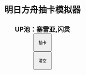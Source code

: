 <!DOCTYPE html>
<html>
<head>
<meta charset="utf-8">
<title>明日方舟抽卡模拟器</title>

</head>
<body>
<h1 align="center">明日方舟抽卡模拟器</h1>
<h2 align="center">UP池：塞雷亚,闪灵
<div>
<form>

<div align="center">
  <input type="button" value="抽卡" onclick="clickButton()" style="height:60px;width:60px;"/>
  </div>
  <div align="center">
  <input type="button" value="清空" onclick="cleanup()" style="height:60px;width:60px;"/></div>
</form>
</div>
<body background="http://p5.qhimg.com/dr/1280__/t01459034aceb84f904.png"
style=" background-repeat:no-repeat ;
background-size:100% 100%;
background-attachment: fixed;"
>
<p1 id=demo><br>
</p1>

<script>
var saileiya="<img style='border:5px solid #EEEE00' src='http://p2.qhimg.com/dr/150__/t012dd0eaddfe75600b.png' width='50' height='50'>"
var xiaomianyang="<img style='border:5px solid #EEEE00' src='http://p2.qhimg.com/dr/150__/t01487774e7e38e5c1e.png' width='50' height='50'>"
var nengtianshi="<img style='border:5px solid #EEEE00' src='http://p7.qhimg.com/dr/150__/t019c37b9d9b5ea1a5c.png' width='50' height='50'>"
var xiaohuolong="<img style='border:5px solid #EEEE00' src='http://p8.qhimg.com/dr/150__/t01665df6d2f7ffdc66.png' width='50' height='50'>"
var daimaowang="<img style='border:5px solid #EEEE00' src='http://p3.qhimg.com/dr/150__/t01c502355dfb308d1d.png' width='50' height='50'>"
var yinghui="<img style='border:5px solid #EEEE00' src='http://p8.qhimg.com/dr/150__/t0198c1592aaa1d557b.png 'width='50' height='50'>"
var sikadi="<img style='border:5px solid #EEEE00' src='http://p8.qhimg.com/dr/150__/t019b00ae321487781f.png' width='50' height='50'>"
var xingxiong="<img style='border:5px solid #EEEE00' src='http://p5.qhimg.com/dr/150__/t01ed97940a904fe79d.png' width='50' height='50'>"
var yeying="<img style='border:5px solid #EEEE00' src='http://p7.qhimg.com/dr/150__/t01a371828406834314.png' width='50' height='50'>"
var shanling="<img style='border:5px solid #EEEE00' src='http://p0.qhimg.com/dr/150__/t01530756367f2cee1c.png' width='50' height='50'>"
var jiege="<img style='border:5px solid #EEEE00' src='http://p5.qhimg.com/dr/150__/t01d02ff918590a9f9d.png' width='50' height='50'>"
/*
SR
*/
var yunxing="<img style='border:5px solid #FF0000' src='http://p1.qhimg.com/dr/150__/t01076e24d8da6ffe44.png' width='50' height='50'>"
var landu="<img style='border:5px solid #FF0000' src='http://p7.qhimg.com/dr/150__/t01c2d752ccca46acc3.png' width='50' height='50'>"
var puluo="<img style='border:5px solid #FF0000' src='http://p4.qhimg.com/dr/150__/t012ac05476f3e84b0b.png' width='50' height='50'>"
var baijin="<img style='border:5px solid #FF0000' src='http://p5.qhimg.com/dr/150__/t018f36f2056cfb3753.png' width='50' height='50'>"
var shoulin="<img style='border:5px solid #FF0000' src='http://p2.qhimg.com/dr/150__/t01fe9befb72c5fa20d.png' width='50' height='50'>"
var yemo="<img style='border:5px solid #FF0000' src='http://p3.qhimg.com/dr/150__/t019da149dea89cb03d.png' width='50' height='50'>"
var tianhuo="<img style='border:5px solid #FF0000' src='http://p1.qhimg.com/dr/150__/t01f3769228747d1ffd.png' width='50' height='50'>"
var lindong="<img style='border:5px solid #FF0000' src='http://p0.qhimg.com/dr/150__/t01e318e95d7934d59a.png' width='50' height='50'>"
var deke="<img style='border:5px solid #FF0000' src='http://p3.qhimg.com/dr/150__/t01fec5ad1cac71ea8f.png' width='50' height='50'>"
var youling="<img style='border:5px solid #FF0000' src='http://p1.qhimg.com/dr/150__/t0144bc8bb6c3b82fe5.png' width='50' height='50'>"
var fulan="<img style='border:5px solid #FF0000' src='http://p1.qhimg.com/dr/150__/t017ddbdaf24f97c8d3.png' width='50' height='50'>"
var lapu="<img style='border:5px solid #FF0000' src='http://p4.qhimg.com/dr/150__/t011d0fc4cbc5d0510c.png' width='50' height='50'>"
var leishe="<img style='border:5px solid #FF0000' src='http://p4.qhimg.com/dr/150__/t019d88ea4258977505.png' width='50' height='50'>"
var linguang="<img style='border:5px solid #FF0000' src='http://p1.qhimg.com/dr/150__/t018f43603ad070b485.png' width='50' height='50'>"
var kesong="<img style='border:5px solid #FF0000' src='http://p8.qhimg.com/dr/150__/t015cb4a3a66c02d6ca.png' width='50' height='50'>"
var huafa="<img style='border:5px solid #FF0000' src='http://p3.qhimg.com/dr/150__/t011d33ebbf64a2556d.png' width='50' height='50'>"
var hemo="<img style='border:5px solid #FF0000' src='http://p9.qhimg.com/dr/150__/t01ae211dc87d436afa.png' width='50' height='50'>"
var baimian="<img style='border:5px solid #FF0000' src='http://p4.qhimg.com/dr/150__/t01c30f9d9e22ac92c6.png' width='50' height='50'>"
var meier="<img style='border:5px solid #FF0000' src='http://p0.qhimg.com/dr/150__/t012c060bf0c7065917.png' width='50' height='50'>"
var sora="<img style='border:5px solid #FF0000' src='http://p2.qhimg.com/dr/150__/t01fcbb67562ce88b0b.png' width='50' height='50'>"
var zhenli="<img style='border:5px solid #FF0000' src='http://p8.qhimg.com/dr/150__/t01afb8dd75627ff672.png' width='50' height='50'>"
var chuxue="<img style='border:5px solid #FF0000' src='http://p3.qhimg.com/dr/150__/t0143b62127bdc254d6.png' width='50' height='50'>"
var shitie="<img style='border:5px solid #FF0000' src='http://p7.qhimg.com/dr/150__/t012e01eaf0e6fda37a.png' width='50' height='50'>"
var yaxin="<img style='border:5px solid #FF0000' src='http://p6.qhimg.com/dr/150__/t011f882e0c430d51a2.png' width='50' height='50'>"
var shixie="<img style='border:5px solid #FF0000' src='http://p9.qhimg.com/dr/150__/t011893c426074ce802.png' width='50' height='50'>"
var hong="<img style='border:5px solid #FF0000' src='http://p5.qhimg.com/dr/150__/t01f045b4be633c7b14.png' width='50' height='50'>"
/*
R
*/
var liuxing="<img src='http://p0.qhimg.com/dr/150__/t01269411046deb1bc2.png' width='50' height='50'>"
var jiexi="<img src='http://p6.qhimg.com/dr/150__/t014605bfade2a6cba7.png' width='50' height='50'>"
var baixue="<img src='http://p5.qhimg.com/dr/150__/t0118b51415939706cc.png' width='50' height='50'>"
var yuanshan="<img src='http://p1.qhimg.com/dr/150__/t016689d1382b22924d.png' width='50' height='50'>"
var qingdaofu="<img src='http://p1.qhimg.com/dr/150__/t01c236754d42051e9f.png' width='50' height='50'>"
var hongdou="<img src='http://p8.qhimg.com/dr/150__/t01f1dfa4fb29b3fd6e.png' width='50' height='50'>"
var musi="<img src='http://p1.qhimg.com/dr/150__/t0119f87682f7d8917b.png' width='50' height='50'>"
var shuangye="<img src='http://p2.qhimg.com/dr/150__/t019b6f499396ff0406.png' width='50' height='50'>"
var chanwan="<img src='http://p2.qhimg.com/dr/150__/t010f3fc472b4900b95.png' width='50' height='50'>"
var dubin="<img src='http://p2.qhimg.com/dr/150__/t0115aa310877b07f77.png' width='50' height='50'>"
var liefeng="<img src='http://p9.qhimg.com/dr/150__/t01ad54a8ac984b9946.png' width='50' height='50'>"
var gumi="<img src='http://p6.qhimg.com/dr/150__/t012b8712083684ebe9.png' width='50' height='50'>"
var shepi="<img src='http://p2.qhimg.com/dr/150__/t012603ad559fe16630.png' width='50' height='50'>"
var tiaoxiang="<img src='http://p0.qhimg.com/dr/150__/t01a216782933830c81.png' width='50' height='50'>"
var dilin="<img src='http://p6.qhimg.com/dr/150__/t01881bc81c3337410c.png' width='50' height='50'>"
var shenhai="<img src='http://p4.qhimg.com/dr/150__/t01ede14c4b4255d441.png' width='50' height='50'>"
var ansuo="<img src='http://p9.qhimg.com/dr/150__/t0114386af7b5ab089b.png' width='50' height='50'>"
var axiao="<img src='http://p4.qhimg.com/dr/150__/t018f48444dc04bab7f.png' width='50' height='50'>"
var li="<img src='http://p0.qhimg.com/dr/150__/t01c035725472bf99fb.png' width='50' height='50'>"
/*
N
*/
var keluo="<img src='http://p1.qhimg.com/dr/150__/t01c1bfbb9233daccd4.png' width='50' height='50'>"
var ande="<img src='http://p0.qhimg.com/dr/150__/t016604e81077ccb1f6.png' width='50' height='50'>"
var kongbao="<img src='http://p6.qhimg.com/dr/150__/t0160320f7e19905e9c.png' width='50' height='50'>"
var shidu="<img src='http://p4.qhimg.com/dr/150__/t0179edfff56ec456df.png' width='50' height='50'>"
var yanrong="<img src='http://p3.qhimg.com/dr/150__/t01651c49953d8bb071.png' width='50' height='50'>"
var xiangcao="<img src='http://p4.qhimg.com/dr/150__/t01f064d97af7b444a7.png' width='50' height='50'>"
var linyu="<img src='http://p0.qhimg.com/dr/150__/t012205ad0f9ddadd75.png' width='50' height='50'>"
var feng="<img src='http://p6.qhimg.com/dr/150__/t0112ded5e2c886e2ed.png' width='50' height='50'>"
var jiansheng="<img src='http://p1.qhimg.com/dr/150__/t01e1fe82f378388ef3.png' width='50' height='50'>"
var yuejian="<img src='http://p5.qhimg.com/dr/150__/t01e4af18cc68307213.png' width='50' height='50'>"
var migelu="<img src='http://p3.qhimg.com/dr/150__/t01c064f122e000a7b7.png' width='50' height='50'>"
var kati="<img src='http://p9.qhimg.com/dr/150__/t01a11167e7b570c380.png' width='50' height='50'>"
var furong="<img src='http://p7.qhimg.com/dr/150__/t01cc057775b9b8d2ea.png' width='50' height='50'>"
var ansai="<img src='http://p7.qhimg.com/dr/150__/t013ee228947b0d0e66.png' width='50' height='50'>"
var zilan="<img src='http://p2.qhimg.com/dr/150__/t016c94f9edd3891f30.png' width='50' height='50'>"



var geta
var decide
var a
var b
var c=0
var i=0
var index=0
var consta
var d
var upssr
var decideupssr
var upsr
var decideupsr
var sr
var r
var n
var num6=0
var num5=0
var num4=0

function drawCard(){
geta=Math.floor(Math.random()*100)
if(geta>=0&&geta<=1+i*2){
	decide=0;
	}
else 
    {
	decide=1;
	}
if(decide==1){
	   index++;	
		}
	 else{
		index=0; 
		 }
if(index>=50){
	i++;
	}
else{
	
     i=0;
	}


}

function drawNormal(){
	consta=Math.floor(Math.random()*98)
	
	if(consta>=0&&consta<=7){
	 drawSrcard();
	}
	if(consta>7&&consta<=57){
	 drawRcard();
	}
	if(consta>57&&consta<=97){
	 drawNcard();
	}
	}




function drawSsrcard(){
upssr=Math.floor(Math.random()*2);
num6++;

if(upssr==0){
	num4++
	decideupssr=Math.floor(Math.random()*2);
	switch(decideupssr){
	
	case 0:
document.getElementById("demo").innerHTML +=saileiya;
break;
	
	case 1:
document.getElementById("demo").innerHTML +=shanling;
break;
	
	}
}
	
	else{
	
	a=Math.floor(Math.random()*9);
	switch(a){


case 0:
document.getElementById("demo").innerHTML +=xiaomianyang;
break;

case 1:
document.getElementById("demo").innerHTML +=nengtianshi;
break;

case 2:
document.getElementById("demo").innerHTML +=xiaohuolong;
break;

case 3:
document.getElementById("demo").innerHTML +=daimaowang;
break;	

case 4:
document.getElementById("demo").innerHTML +=yinghui;
break;

case 5:
document.getElementById("demo").innerHTML +=sikadi;
break;

case 6:
document.getElementById("demo").innerHTML +=xingxiong;
break;

case 7:
document.getElementById("demo").innerHTML +=yeying;
break;

case 8:
document.getElementById("demo").innerHTML +=jiege;
break;
	}
}
}
function drawSrcard(){
upsr=Math.floor(Math.random()*2);
num5++;


if(upsr==0){
	decideupsr=Math.floor(Math.random()*3);
	switch(decideupsr){
	
	case 0:
document.getElementById("demo").innerHTML +=youling;
break;
	
	case 1:
document.getElementById("demo").innerHTML +=zhenli;
break;

    case 2:
document.getElementById("demo").innerHTML +=hong;
break;
	
	}
}
	
	else{
	
	sr=Math.floor(Math.random()*23);
	switch(sr){


case 0:
document.getElementById("demo").innerHTML +=yunxing;
break;

case 1:
document.getElementById("demo").innerHTML +=landu;
break;

case 2:
document.getElementById("demo").innerHTML +=puluo;
break;

case 3:
document.getElementById("demo").innerHTML +=baijin;
break;	

case 4:
document.getElementById("demo").innerHTML +=shoulin;
break;

case 5:
document.getElementById("demo").innerHTML +=yemo;
break;

case 6:
document.getElementById("demo").innerHTML +=tianhuo;
break;

case 7:
document.getElementById("demo").innerHTML +=lindong;
break;

case 8:
document.getElementById("demo").innerHTML +=deke;
break;

case 9:
document.getElementById("demo").innerHTML +=fulan;
break;

case 10:
document.getElementById("demo").innerHTML +=lapu;
break;

case 11:
document.getElementById("demo").innerHTML +=leishe;
break;

case 12:
document.getElementById("demo").innerHTML +=linguang;
break;

case 13:
document.getElementById("demo").innerHTML +=kesong;
break;

case 14:
document.getElementById("demo").innerHTML +=huafa;
break;

case 15:
document.getElementById("demo").innerHTML +=baimian;
break;

case 16:
document.getElementById("demo").innerHTML +=meier;
break;

case 17:
document.getElementById("demo").innerHTML +=sora;
break;

case 18:
document.getElementById("demo").innerHTML +=chuxue;
break;

case 19:
document.getElementById("demo").innerHTML +=shitie;
break;

case 20:
document.getElementById("demo").innerHTML +=yaxin;
break;

case 21:
document.getElementById("demo").innerHTML +=shixie;
break;

case 22:
document.getElementById("demo").innerHTML +=hemo;
break;
	}
}
	}

function drawRcard(){
r=Math.floor(Math.random()*19);
	switch(r){


case 0:
document.getElementById("demo").innerHTML +=liuxing;
break;

case 1:
document.getElementById("demo").innerHTML +=jiexi;
break;

case 2:
document.getElementById("demo").innerHTML +=baixue;
break;

case 3:
document.getElementById("demo").innerHTML +=yuanshan;
break;	

case 4:
document.getElementById("demo").innerHTML +=qingdaofu;
break;

case 5:
document.getElementById("demo").innerHTML +=hongdou;
break;

case 6:
document.getElementById("demo").innerHTML +=musi;
break;

case 7:
document.getElementById("demo").innerHTML +=shuangye;
break;

case 8:
document.getElementById("demo").innerHTML +=chanwan;
break;

case 9:
document.getElementById("demo").innerHTML +=dubin;
break;

case 10:
document.getElementById("demo").innerHTML +=liefeng;
break;

case 11:
document.getElementById("demo").innerHTML +=gumi;
break;

case 12:
document.getElementById("demo").innerHTML +=shepi;
break;

case 13:
document.getElementById("demo").innerHTML +=tiaoxiang;
break;

case 14:
document.getElementById("demo").innerHTML +=dilin;
break;

case 15:
document.getElementById("demo").innerHTML +=shenhai;
break;

case 16:
document.getElementById("demo").innerHTML +=ansuo;
break;

case 17:
document.getElementById("demo").innerHTML +=ansuo;
break;

case 18:
document.getElementById("demo").innerHTML +=li;
break;
	}

	}
function drawNcard(){
n=Math.floor(Math.random()*15);
	switch(n){


case 0:
document.getElementById("demo").innerHTML +=keluo;
break;

case 1:
document.getElementById("demo").innerHTML +=ande;
break;

case 2:
document.getElementById("demo").innerHTML +=kongbao;
break;

case 3:
document.getElementById("demo").innerHTML +=shidu;
break;	

case 4:
document.getElementById("demo").innerHTML +=yanrong;
break;

case 5:
document.getElementById("demo").innerHTML +=xiangcao;
break;

case 6:
document.getElementById("demo").innerHTML +=linyu;
break;

case 7:
document.getElementById("demo").innerHTML +=feng;
break;

case 8:
document.getElementById("demo").innerHTML +=jiansheng;
break;

case 9:
document.getElementById("demo").innerHTML +=yuejian;
break;

case 10:
document.getElementById("demo").innerHTML +=migelu;
break;

case 11:
document.getElementById("demo").innerHTML +=kati;
break;

case 12:
document.getElementById("demo").innerHTML +=furong;
break;

case 13:
document.getElementById("demo").innerHTML +=ansai;
break;

case 14:
document.getElementById("demo").innerHTML +=zilan;
break;

	}
	}

function display(){
	switch(decide){
	case 0:
drawSsrcard();
break;

case 1:
drawNormal();
break;

		
		}
	
	 
	}

	



function clickButton(){
	document.getElementById('demo').innerHTML = '';
	document.getElementById('nowa').innerHTML = '';
	document.getElementById('brave').innerHTML ='';
	document.getElementById('dark').innerHTML ='';
	c++
	document.getElementById("demo").innerHTML +='<div>'+"第"+c+"次抽卡结果："+'</div>';
	 for(var b=0;b<10;b++){
		drawCard();
		display();
	 }
	document.getElementById('nowa').innerHTML +="抽到6星数量："+num6
	document.getElementById('brave').innerHTML+="抽到5星数量："+num5
	document.getElementById('dark').innerHTML+="抽到up6星数量："+num4
		
		}
		
function cleanup(){
	
	document.getElementById('demo').innerHTML = '';
	c=0;
    index=0;
	document.getElementById('nowa').innerHTML = '';
	document.getElementById('brave').innerHTML ='';
	document.getElementById('dark').innerHTML ='';
	num6=0
	num5=0
	num4=0
	}
</script>
<div align="center">
<p2 id=nowa>

</p2>
</div>
<div align="center">
<p3 id=brave>

</p3>
</div>
<div align="center">
<p4 id=dark>

</p4>
</div>

</div>
</body>
</html>
